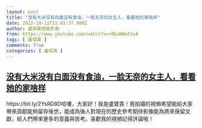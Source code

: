 ```yaml
---
layout: post
title: "没有大米没有白面没有食油，一脸无奈的女主人，看看她的家啥样"
date: 2022-10-11T11:03:37.000Z
author: 盧保貴視覺影像
from: https://www.youtube.com/watch?v=r0GaNBmtSvA
tags: [ 盧保貴 ]
comments: True
categories: [ 盧保貴 ]
---
```

<!--1665486217000-->
[没有大米没有白面没有食油，一脸无奈的女主人，看看她的家啥样](https://www.youtube.com/watch?v=r0GaNBmtSvA)
------

<div>
https://bit.ly/2YsRD8D哈嘍，大家好！我是盧寶貴！我拍攝的視頻希望能給大家帶來貢獻能夠留存後世，能成為後人對現在的歷史參考期待影像能為將來保留文獻，給人們帶來更多的意義與思考。喜歡我的視頻記得評論哦！
</div>
